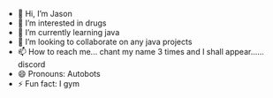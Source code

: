 - 👋 Hi, I’m Jason
- 👀 I’m interested in drugs
- 🌱 I’m currently learning java
- 💞️ I’m looking to collaborate on any java projects
- 📫 How to reach me... chant my name 3 times and I shall appear...... discord
- 😄 Pronouns: Autobots
- ⚡ Fun fact: I gym

<!---
yaasoniii/yaasoniii is a ✨ special ✨ repository because its `README.md` (this file) appears on your GitHub profile.
You can click the Preview link to take a look at your changes.
--->
